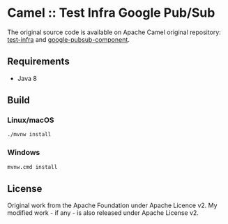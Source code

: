 # Camel :: Test Infra Google Pub/Sub

The original source code is available on Apache Camel original repository: [test-infra](https://github.com/apache/camel/tree/master/test-infra/camel-test-infra-google-pubsub) and [google-pubsub-component](https://github.com/apache/camel/blob/master/components/camel-google-pubsub/src/test/java/org/apache/camel/component/google/pubsub/PubsubTestSupport.java).

## Requirements

- Java 8

## Build

### Linux/macOS

```bash
./mvnw install
```

### Windows

```bash
mvnw.cmd install
```

## License

Original work from the Apache Foundation under Apache Licence v2.
My modified work - if any - is also released under Apache License v2.
